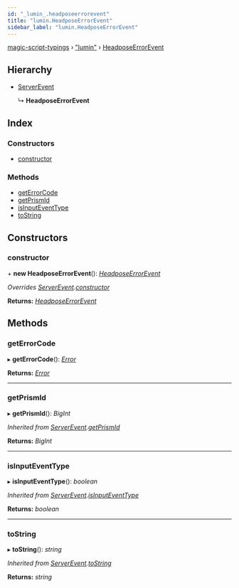 ```yaml
---
id: "_lumin_.headposeerrorevent"
title: "lumin.HeadposeErrorEvent"
sidebar_label: "lumin.HeadposeErrorEvent"
---
```


[magic-script-typings](../index.md) › [&quot;lumin&quot;](../modules/_lumin_.md) › [HeadposeErrorEvent](_lumin_.headposeerrorevent.md)

## Hierarchy

* [ServerEvent](_lumin_.serverevent.md)

  ↳ **HeadposeErrorEvent**

## Index

### Constructors

* [constructor](_lumin_.headposeerrorevent.md#constructor)

### Methods

* [getErrorCode](_lumin_.headposeerrorevent.md#geterrorcode)
* [getPrismId](_lumin_.headposeerrorevent.md#getprismid)
* [isInputEventType](_lumin_.headposeerrorevent.md#isinputeventtype)
* [toString](_lumin_.headposeerrorevent.md#tostring)

## Constructors

###  constructor

\+ **new HeadposeErrorEvent**(): *[HeadposeErrorEvent](_lumin_.headposeerrorevent.md)*

*Overrides [ServerEvent](_lumin_.serverevent.md).[constructor](_lumin_.serverevent.md#constructor)*

**Returns:** *[HeadposeErrorEvent](_lumin_.headposeerrorevent.md)*

## Methods

###  getErrorCode

▸ **getErrorCode**(): *[Error](../enums/_lumin_.headtracking.error.md)*

**Returns:** *[Error](../enums/_lumin_.headtracking.error.md)*

___

###  getPrismId

▸ **getPrismId**(): *BigInt*

*Inherited from [ServerEvent](_lumin_.serverevent.md).[getPrismId](_lumin_.serverevent.md#getprismid)*

**Returns:** *BigInt*

___

###  isInputEventType

▸ **isInputEventType**(): *boolean*

*Inherited from [ServerEvent](_lumin_.serverevent.md).[isInputEventType](_lumin_.serverevent.md#isinputeventtype)*

**Returns:** *boolean*

___

###  toString

▸ **toString**(): *string*

*Inherited from [ServerEvent](_lumin_.serverevent.md).[toString](_lumin_.serverevent.md#tostring)*

**Returns:** *string*